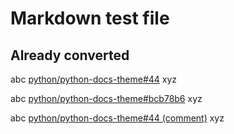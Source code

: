 # Markdown test file

## Already converted

abc [python/python-docs-theme#44](https://github.com/python/python-docs-theme/pull/44) xyz

abc [python/python-docs-theme#bcb78b6](https://github.com/python/python-docs-theme/commit/bcb78b690e44a6f1662c75dde030a7852299fd14) xyz

abc [python/python-docs-theme#44 (comment)](https://github.com/python/python-docs-theme/pull/44#issuecomment-1676720287) xyz
